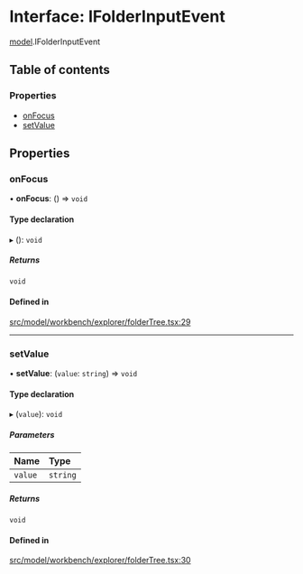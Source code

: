 # Interface: IFolderInputEvent

[model](../modules/model.md).IFolderInputEvent

## Table of contents

### Properties

- [onFocus](model.IFolderInputEvent.md#onfocus)
- [setValue](model.IFolderInputEvent.md#setvalue)

## Properties

### onFocus

• **onFocus**: () => `void`

#### Type declaration

▸ (): `void`

##### Returns

`void`

#### Defined in

[src/model/workbench/explorer/folderTree.tsx:29](https://github.com/gethubai/hubai-core/blob/43abc4a/src/model/workbench/explorer/folderTree.tsx#L29)

___

### setValue

• **setValue**: (`value`: `string`) => `void`

#### Type declaration

▸ (`value`): `void`

##### Parameters

| Name | Type |
| :------ | :------ |
| `value` | `string` |

##### Returns

`void`

#### Defined in

[src/model/workbench/explorer/folderTree.tsx:30](https://github.com/gethubai/hubai-core/blob/43abc4a/src/model/workbench/explorer/folderTree.tsx#L30)
